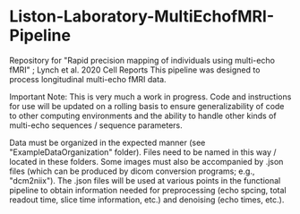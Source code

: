 # Liston-Laboratory-MultiEchofMRI-Pipeline
Repository for "Rapid precision mapping of individuals using multi-echo fMRI" ; Lynch et al. 2020 Cell Reports
This pipeline was designed to process longitudinal multi-echo fMRI data. 

Important Note: This is very much a work in progress. Code and instructions for use will be updated on a rolling basis to ensure generalizability of code to other computing environments and the ability to handle other kinds of multi-echo sequences / sequence parameters.

Data must be organized in the expected manner (see "ExampleDataOrganization" folder). 
Files need to be named in this way / located in these folders. Some images must also be accompanied by .json files (which can be produced by dicom conversion programs; e.g., "dcm2niix"). The .json files will be used at various points in the functional pipeline to obtain information needed for preprocessing (echo spcing, total readout time, slice time information, etc.) and denoising (echo times, etc.).  
